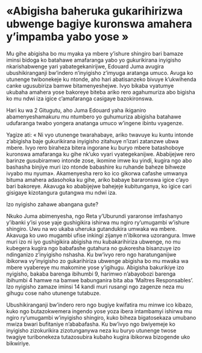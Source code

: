 # «Abigisha baheruka gukarihirizwa ubwenge bagiye kuronswa amahera y’impamba yabo yose »

Mu gihe abigisha bo mu myaka ya mbere y’ishure shingiro bari bamaze iminsi bidoga ko batahawe amafaranga yabo yo gukurikirana inyigisho nkarishabwenge yari yabategekanirijwe, Edouard Juma avugira ubushikiranganji bw’indero n’inyigisho z’imyuga aratanga umuco. Avuga ko utunenge twibonekeje ku ntonde, aho hari abatisanzeko bivuye k’ukwihenda canke ugusubiriza bamwe bitamenyeshejwe. Ivyo bikaba vyatumye ukubaha amahera yose bakoreye biteba ariko rero agahumuriza abo bigisha ko mu ndwi iza igice c’amafaranga casigaye bazokironswa.

Hari ku wa 2 Gitugutu, aho Juma Edouard yaha ikiganiro abamenyeshamakuru mu ntumbero yo guhumuriza abigisha batahawe udufaranga twabo yongera anatanga umuco w’ingene ibintu vyagenze.

Yagize ati: « Ni vyo utunenge twarahabaye, ariko  twavuye ku kuntu intonde z’abigisha baje gukurikirana inyigisho zitahuye n’izari zatanzwe ubwa mbere. Ivyo rero biraheza bitera ingorane ku buryo mbere  batashoboye kuronswa amafaranga  ku gihe nk’uko vyari vyategekanijwe. Ababijejwe rero barinze gusubiramwo intonde zose, ikomine imwe ku yindi, kugira ngo abo bashasha binjiye muri izo ntonde babashire ku ruhande baheze bihweze ivyabo mu nyuma». Akamenyesha rero ko ico gikorwa cafashe umwanya bituma amahera adasohoka ku gihe, ariko babaye bararonswa igice c’ayo bari bakoreye. Akavuga ko ababijejwe bahejeje kubitunganya, ko igice cari gisigaye kizotangura gutangwa mu ndwi iza.

Izo nyigisho zahawe abangana gute?

Nkuko Juma abimenyesha, ngo Reta y’Uburundi yararonse imfashanyo y’ibanki y’isi yose yaje gushigikira ishirwa mu ngiro ry’umugambi w’ishure shingiro. Uwu na wo ukaba uheruka gutandukira umwaka wa mbere. Akavuga  ko uwo mugambi ufise inkingi zijanye n’ibikorwa uzorangura. Imwe muri izo ni iyo gushigikira abigisha mu kubakarihiriza ubwenge, no mu kubegera kugira ngo babafashe gutahura no gukoresha bisanzuye izo ndinganizo z’inyigisho nshasha. Ku bw’ivyo rero ngo haratunganijwe ibikorwa vy’inyigisho zo gukarihiriza ubwenge abigisha bo mu mwaka wa mbere vyabereye mu makomine yose y’igihugu. Abigisha bakurikiye izo nyigisho, bakaba barenga ibihumbi 9, harimwo n’abayobozi barenga ibihumbi 4 hamwe na bamwe babunganira bita aba ‘Maîtres Responsables’. Izo nyigisho  zamaze iminsi 14 kandi muri rusangi ngo zagenze neza mu gihugu cose naho utunenge tutabuze.

Ubushikiranganji bw’indero rero ngo bugiye kwifatira mu minwe ico kibazo, kuko ngo butazokwemera ingendo yose yoza ibera intambamyi ishirwa mu ngiro ry’umugambi w’inyigisho shingiro, kuko biheza bigatosekaza umubano mwiza bwari bufitaniye n’ababafasha. Ku bw’ivyo ngo  bwiyemeje ko inyigisho zizokurikira zizotunganywa neza ku buryo utunenge twose twagiye turibonekeza tutazosubira kubaho kugira ibikorwa bizogende uko bikwiriye.